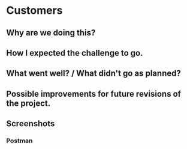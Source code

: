 # Customers

## Why are we doing this? 

## How I expected the challenge to go. 

## What went well? / What didn't go as planned? 

## Possible improvements for future revisions of the project. 

## Screenshots

### Postman


